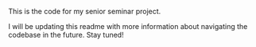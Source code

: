 This is the code for my senior seminar project. 

I will be updating this readme with more information about navigating the codebase in the future. Stay tuned!

